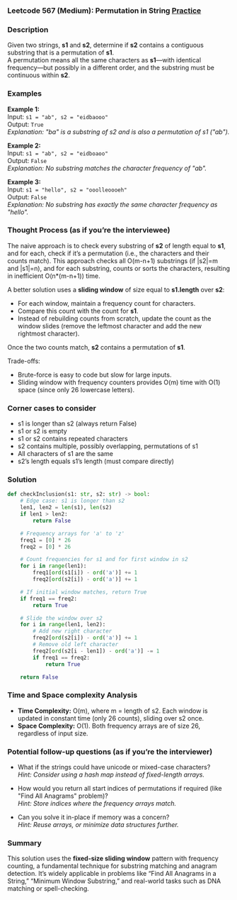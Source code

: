 ### Leetcode 567 (Medium): Permutation in String [Practice](https://leetcode.com/problems/permutation-in-string)

### Description  
Given two strings, **s1** and **s2**, determine if **s2** contains a contiguous substring that is a permutation of **s1**.  
A permutation means all the same characters as **s1**—with identical frequency—but possibly in a different order, and the substring must be continuous within **s2**.

### Examples  

**Example 1:**  
Input: `s1 = "ab", s2 = "eidbaooo"`  
Output: `True`  
*Explanation: "ba" is a substring of s2 and is also a permutation of s1 ("ab").*

**Example 2:**  
Input: `s1 = "ab", s2 = "eidboaoo"`  
Output: `False`  
*Explanation: No substring matches the character frequency of "ab".*

**Example 3:**  
Input: `s1 = "hello", s2 = "ooolleoooeh"`  
Output: `False`  
*Explanation: No substring has exactly the same character frequency as "hello".*

### Thought Process (as if you’re the interviewee)  
The naive approach is to check every substring of **s2** of length equal to **s1**, and for each, check if it’s a permutation (i.e., the characters and their counts match). This approach checks all O(m-n+1) substrings (if |s2|=m and |s1|=n), and for each substring, counts or sorts the characters, resulting in inefficient O(n\*(m-n+1)) time.

A better solution uses a **sliding window** of size equal to **s1.length** over **s2**:
- For each window, maintain a frequency count for characters.
- Compare this count with the count for **s1**.
- Instead of rebuilding counts from scratch, update the count as the window slides (remove the leftmost character and add the new rightmost character).

Once the two counts match, **s2** contains a permutation of **s1**.

Trade-offs:  
- Brute-force is easy to code but slow for large inputs.
- Sliding window with frequency counters provides O(m) time with O(1) space (since only 26 lowercase letters).

### Corner cases to consider  
- s1 is longer than s2 (always return False)
- s1 or s2 is empty
- s1 or s2 contains repeated characters
- s2 contains multiple, possibly overlapping, permutations of s1
- All characters of s1 are the same
- s2’s length equals s1’s length (must compare directly)

### Solution

```python
def checkInclusion(s1: str, s2: str) -> bool:
    # Edge case: s1 is longer than s2
    len1, len2 = len(s1), len(s2)
    if len1 > len2:
        return False

    # Frequency arrays for 'a' to 'z'
    freq1 = [0] * 26
    freq2 = [0] * 26

    # Count frequencies for s1 and for first window in s2
    for i in range(len1):
        freq1[ord(s1[i]) - ord('a')] += 1
        freq2[ord(s2[i]) - ord('a')] += 1

    # If initial window matches, return True
    if freq1 == freq2:
        return True

    # Slide the window over s2
    for i in range(len1, len2):
        # Add new right character
        freq2[ord(s2[i]) - ord('a')] += 1
        # Remove old left character
        freq2[ord(s2[i - len1]) - ord('a')] -= 1
        if freq1 == freq2:
            return True

    return False
```

### Time and Space complexity Analysis  

- **Time Complexity:** O(m), where m = length of s2. Each window is updated in constant time (only 26 counts), sliding over s2 once.
- **Space Complexity:** O(1). Both frequency arrays are of size 26, regardless of input size.

### Potential follow-up questions (as if you’re the interviewer)  

- What if the strings could have unicode or mixed-case characters?  
  *Hint: Consider using a hash map instead of fixed-length arrays.*

- How would you return all start indices of permutations if required (like "Find All Anagrams" problem)?  
  *Hint: Store indices where the frequency arrays match.*

- Can you solve it in-place if memory was a concern?  
  *Hint: Reuse arrays, or minimize data structures further.*

### Summary
This solution uses the **fixed-size sliding window** pattern with frequency counting, a fundamental technique for substring matching and anagram detection. It’s widely applicable in problems like “Find All Anagrams in a String,” “Minimum Window Substring,” and real-world tasks such as DNA matching or spell-checking.